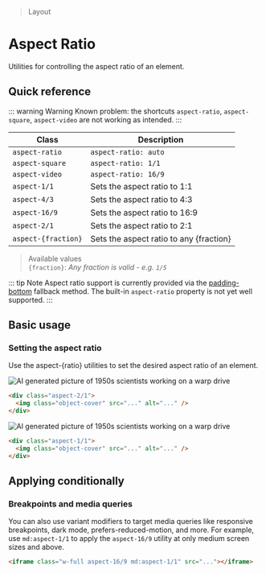 > Layout

# Aspect Ratio

Utilities for controlling the aspect ratio of an element.

## Quick reference

::: warning Warning
  Known problem: the shortcuts `aspect-ratio`, `aspect-square`, `aspect-video` are not working as intended.
:::

| Class               | Description                                |
|---------------------|--------------------------------------------|
| `aspect-ratio`      | `aspect-ratio: auto`                       |
| `aspect-square`     | `aspect-ratio: 1/1`                        |
| `aspect-video`      | `aspect-ratio: 16/9`                       |
| `aspect-1/1`        | Sets the aspect ratio to 1:1               |
| `aspect-4/3`        | Sets the aspect ratio to 4:3               |
| `aspect-16/9`       | Sets the aspect ratio to 16:9              |
| `aspect-2/1`        | Sets the aspect ratio to 2:1               |
| `aspect-{fraction}` | Sets the aspect ratio to any \{fraction\}  |

> Available values <br />
> `{fraction}`: _Any fraction is valid - e.g. `1/5`_

::: tip Note
Aspect ratio support is currently provided via the [padding-bottom](https://css-tricks.com/aspect-ratio-boxes/) fallback method.
The built-in `aspect-ratio` property is not yet well supported.
:::

## Basic usage

### Setting the aspect ratio
Use the aspect-{ratio} utilities to set the desired aspect ratio of an element.

<width-controller>
  <example-container>
    <div class="flex justify-center aspect-2/1 rounded relative overflow-hidden">
      <img src="/classes/50s-scientists.jpg" class="object-cover" alt="AI generated picture of 1950s scientists working on a warp drive" />
    </div>
  </example-container>
</width-controller>

```html
<div class="aspect-2/1">
  <img class="object-cover" src="..." alt="..." />
</div>
```

<width-controller>
  <example-container>
    <div class="flex justify-center aspect-1/1 rounded-4">
      <img src="/classes/50s-scientists.jpg" class="object-cover" alt="AI generated picture of 1950s scientists working on a warp drive" />
    </div>
  </example-container>
</width-controller>

```html
<div class="aspect-1/1">
  <img class="object-cover" src="..." alt="..." />
</div>
```

## Applying conditionally

### Breakpoints and media queries
You can also use variant modifiers to target media queries like responsive breakpoints, dark mode, prefers-reduced-motion, and more. For example, use `md:aspect-1/1` to apply the `aspect-16/9` utility at only medium screen sizes and above.

```html
<iframe class="w-full aspect-16/9 md:aspect-1/1" src="..."></iframe>
```